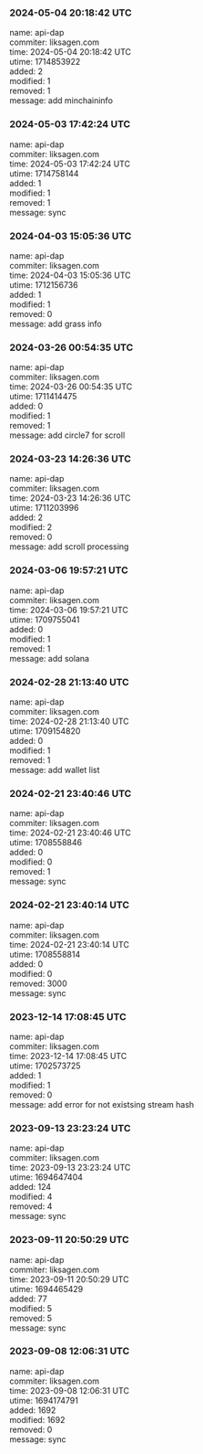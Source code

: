 ### 2024-05-04 20:18:42 UTC
name: api-dap  
commiter: liksagen.com  
time: 2024-05-04 20:18:42 UTC  
utime: 1714853922  
added: 2  
modified: 1  
removed: 1  
message: add minchaininfo

### 2024-05-03 17:42:24 UTC
name: api-dap  
commiter: liksagen.com  
time: 2024-05-03 17:42:24 UTC  
utime: 1714758144  
added: 1  
modified: 1  
removed: 1  
message: sync

### 2024-04-03 15:05:36 UTC
name: api-dap  
commiter: liksagen.com  
time: 2024-04-03 15:05:36 UTC  
utime: 1712156736  
added: 1  
modified: 1  
removed: 0  
message: add grass info

### 2024-03-26 00:54:35 UTC
name: api-dap  
commiter: liksagen.com  
time: 2024-03-26 00:54:35 UTC  
utime: 1711414475  
added: 0  
modified: 1  
removed: 1  
message: add circle7 for scroll

### 2024-03-23 14:26:36 UTC
name: api-dap  
commiter: liksagen.com  
time: 2024-03-23 14:26:36 UTC  
utime: 1711203996  
added: 2  
modified: 2  
removed: 0  
message: add scroll processing

### 2024-03-06 19:57:21 UTC
name: api-dap  
commiter: liksagen.com  
time: 2024-03-06 19:57:21 UTC  
utime: 1709755041  
added: 0  
modified: 1  
removed: 1  
message: add solana

### 2024-02-28 21:13:40 UTC
name: api-dap  
commiter: liksagen.com  
time: 2024-02-28 21:13:40 UTC  
utime: 1709154820  
added: 0  
modified: 1  
removed: 1  
message: add wallet list

### 2024-02-21 23:40:46 UTC
name: api-dap  
commiter: liksagen.com  
time: 2024-02-21 23:40:46 UTC  
utime: 1708558846  
added: 0  
modified: 0  
removed: 1  
message: sync

### 2024-02-21 23:40:14 UTC
name: api-dap  
commiter: liksagen.com  
time: 2024-02-21 23:40:14 UTC  
utime: 1708558814  
added: 0  
modified: 0  
removed: 3000  
message: sync

### 2023-12-14 17:08:45 UTC
name: api-dap  
commiter: liksagen.com  
time: 2023-12-14 17:08:45 UTC  
utime: 1702573725  
added: 1  
modified: 1  
removed: 0  
message: add error for not existsing stream hash

### 2023-09-13 23:23:24 UTC
name: api-dap  
commiter: liksagen.com  
time: 2023-09-13 23:23:24 UTC  
utime: 1694647404  
added: 124  
modified: 4  
removed: 4  
message: sync

### 2023-09-11 20:50:29 UTC
name: api-dap  
commiter: liksagen.com  
time: 2023-09-11 20:50:29 UTC  
utime: 1694465429  
added: 77  
modified: 5  
removed: 5  
message: sync

### 2023-09-08 12:06:31 UTC
name: api-dap  
commiter: liksagen.com  
time: 2023-09-08 12:06:31 UTC  
utime: 1694174791  
added: 1692  
modified: 1692  
removed: 0  
message: sync

